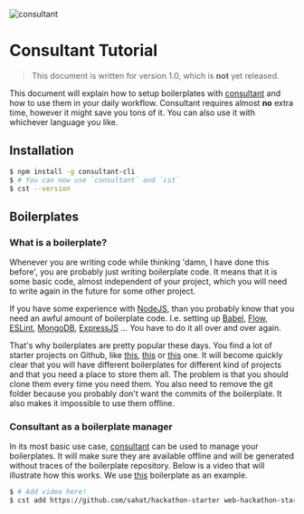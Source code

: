 ![consultant](http://i.imgur.com/phhV1uY.png)

# Consultant Tutorial

> This document is written for version 1.0, which is **not** yet released.


This document will explain how to setup boilerplates with [consultant](https://github.com/Jense5/consultant) and how to use them in your daily workflow. Consultant requires almost **no** extra time, however it might save you tons of it. You can also use it with whichever language you like.

## Installation

```sh
$ npm install -g consultant-cli
$ # You can now use `consultant` and `cst`
$ cst --version
```

## Boilerplates

### What is a boilerplate?

Whenever you are writing code while thinking 'damn, I have done this before', you are probably just writing boilerplate code. It means that it is some basic code, almost independent of your project, which you will need to write again in the future for some other project.

If you have some experience with [NodeJS](https://nodejs.org/en), than you probably know that you need an awful amount of boilerplate code. I.e. setting up [Babel](https://babeljs.io), [Flow](https://flowtype.org), [ESLint](http://eslint.org), [MongoDB](https://www.mongodb.com), [ExpressJS](http://expressjs.com) ... You have to do it all over and over again.

That's why boilerplates are pretty popular these days. You find a lot of starter projects on Github, like [this](https://github.com/sahat/hackathon-starter), [this](https://github.com/MattMcFarland/reactathon) or [this](https://github.com/tailec/boilerplate) one. It will become quickly clear that you will have different boilerplates for different kind of projects and that you need a place to store them all. The problem is that you should clone them every time you need them. You also need to remove the git folder because you probably don't want the commits of the boilerplate. It also makes it impossible to use them offline.

### Consultant as a boilerplate manager

In its most basic use case, [consultant](https://github.com/Jense5/consultant) can be used to manage your boilerplates. It will make sure they are available offline and will be generated without traces of the boilerplate repository. Below is a video that will illustrate how this works. We use [this](https://github.com/sahat/hackathon-starter) boilerplate as an example.

```sh
$ # Add video here!
$ cst add https://github.com/sahat/hackathon-starter web-hackathon-starter
```
